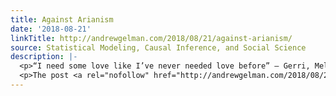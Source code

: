 ```yaml
---
title: Against Arianism
date: '2018-08-21'
linkTitle: http://andrewgelman.com/2018/08/21/against-arianism/
source: Statistical Modeling, Causal Inference, and Social Science
description: |-
  <p>“I need some love like I’ve never needed love before” – Gerri, Mel C, Mel B, Victoria, Emma (noted Arianists)  I spent most of today on a sequence of busses shuttling between cities in Ontario, so I’ve been thinking a lot about fourth century heresies.  That’s an obvious lie. But I think we all know [&#8230;]</p>
  <p>The post <a rel="nofollow" href="http://andrewgelman.com/2018/08/21/against-arianism/">Against Arianism</a> appeared first on <a rel="nofollow" href="http://andrewgelman.com">Stat
---
```

